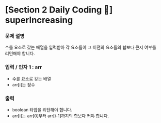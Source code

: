 # [Section 2 Daily Coding 🌟] superIncreasing

### 문제 설명

<p>수를 요소로 갖는 배열을 입력받아 각 요소들이 그 이전의 요소들의 합보다 큰지 여부를 리턴해야 합니다.</p>

### 입력 / 인자 1 : arr

 <ul>
    <li>수를 요소로 갖는 배열</li>
    <li>arr[i]는 정수</li>
 </ul>

### 출력

 <ul>
    <li>boolean 타입을 리턴해야 합니다.</li>
    <li>arr[i]는 arr[0]부터 arr[i-1]까지의 합보다 커야 합니다.</li>
 </ul>
